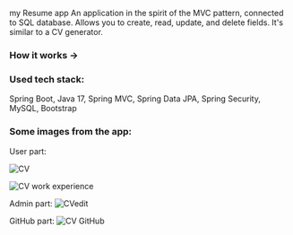 my Resume app
An application in the spirit of the MVC pattern, connected to SQL database. Allows you to create, read, update, and delete fields. It's similar to a CV generator. 
### How it works ->  


### Used tech stack:
Spring Boot,
Java 17,
Spring MVC,
Spring Data JPA,
Spring Security,
MySQL,
Bootstrap



### Some images from the app:

User part:

![CV](https://user-images.githubusercontent.com/104032721/229305876-9d99e86d-81b7-462b-833f-8e2123f0cf62.jpg)


![CV work experience](https://user-images.githubusercontent.com/104032721/229306008-630e4045-2049-4a82-9aaf-4361fec65cd6.jpg)

Admin part:
![CVedit](https://user-images.githubusercontent.com/104032721/229305891-a5a05e13-91c5-4b72-ba5b-b4cbe9ee38c8.jpg)

GitHub part:
![CV GitHub](https://user-images.githubusercontent.com/104032721/229305916-40157f06-2040-4992-98bb-0bb98110b398.jpg)
